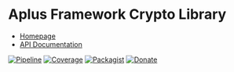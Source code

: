# Aplus Framework Crypto Library

- [Homepage](https://aplus-framework.com/docs/crypto)
- [API Documentation](https://aplus-framework.gitlab.io/libraries/crypto/docs/)

[![Pipeline](https://gitlab.com/aplus-framework/libraries/crypto/badges/master/pipeline.svg)](https://gitlab.com/aplus-framework/libraries/crypto/-/pipelines?scope=branches)
[![Coverage](https://gitlab.com/aplus-framework/libraries/crypto/badges/master/coverage.svg?job=test:php)](https://aplus-framework.gitlab.io/libraries/crypto/coverage/)
[![Packagist](https://img.shields.io/packagist/v/aplus/crypto)](https://packagist.org/packages/aplus/crypto)
[![Donate](https://img.shields.io/badge/Donate-PayPal-blue.svg)](https://www.paypal.com/cgi-bin/webscr?cmd=_s-xclick&hosted_button_id=NGBNW5PY4VSJ4)
